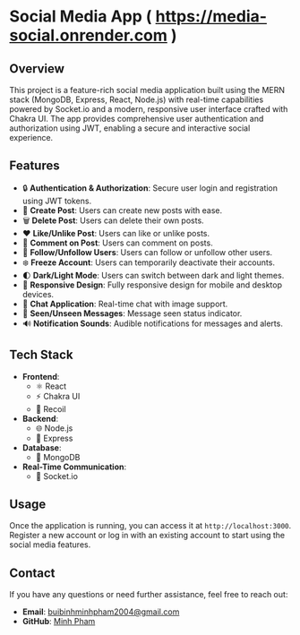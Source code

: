 # Social Media App ( https://media-social.onrender.com )

## Overview
This project is a feature-rich social media application built using the MERN stack (MongoDB, Express, React, Node.js) with real-time capabilities powered by Socket.io and a modern, responsive user interface crafted with Chakra UI. The app provides comprehensive user authentication and authorization using JWT, enabling a secure and interactive social experience.

## Features
- 🔒 **Authentication & Authorization**: Secure user login and registration using JWT tokens.
- 📝 **Create Post**: Users can create new posts with ease.
- 🗑️ **Delete Post**: Users can delete their own posts.
- ❤️ **Like/Unlike Post**: Users can like or unlike posts.
- 💬 **Comment on Post**: Users can comment on posts.
- 👥 **Follow/Unfollow Users**: Users can follow or unfollow other users.
- ❄️ **Freeze Account**: Users can temporarily deactivate their accounts.
- 🌓 **Dark/Light Mode**: Users can switch between dark and light themes.
- 📱 **Responsive Design**: Fully responsive design for mobile and desktop devices.
- 💬 **Chat Application**: Real-time chat with image support.
- 👀 **Seen/Unseen Messages**: Message seen status indicator.
- 🔊 **Notification Sounds**: Audible notifications for messages and alerts.

## Tech Stack
- **Frontend**: 
  - ⚛️ React
  - ⚡ Chakra UI
  - 🌿 Recoil
- **Backend**: 
  - 🌐 Node.js
  - 🚀 Express
- **Database**: 
  - 🍃 MongoDB
- **Real-Time Communication**: 
  - 🔌 Socket.io
## Usage
Once the application is running, you can access it at `http://localhost:3000`. Register a new account or log in with an existing account to start using the social media features.

## Contact
If you have any questions or need further assistance, feel free to reach out:

- **Email**: buibinhminhpham2004@gmail.com
- **GitHub**: [Minh Pham](https://github.com/phami24)
